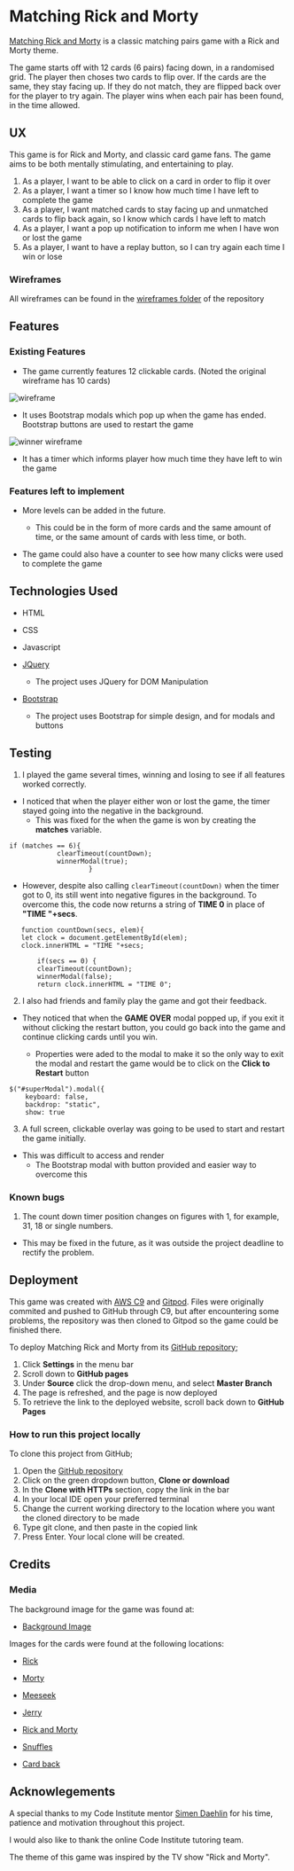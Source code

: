 # Matching Rick and Morty

[Matching Rick and Morty](https://mcoakley92.github.io/matching-rick-and-morty/) is a classic matching pairs game with a Rick and Morty theme. 

The game starts off with 12 cards (6 pairs) facing down, in a randomised grid. The player then choses two cards
to flip over. If the cards are the same, they stay facing up. If they do not match, they are flipped back 
over for the player to try again. The player wins when each pair has been found, in the time allowed. 

## UX 

This game is for Rick and Morty, and classic card game fans. The game aims to be both mentally stimulating, and entertaining to play.

1. As a player, I want to be able to click on a card in order to flip it over 
2. As a player, I want a timer so I know how much time I have left to complete the game
3. As a player, I want matched cards to stay facing up and unmatched cards to flip back again, so I know which cards I have left to match
4. As a player, I want a pop up notification to inform me when I have won or lost the game
5. As a player, I want to have a replay button, so I can try again each time I win or lose


### Wireframes

All wireframes can be found in the [wireframes folder](https://github.com/mcoakley92/matching-rick-and-morty/tree/master/wireframes) of the repository 

## Features

### Existing Features
* The game currently features 12 clickable cards. (Noted the original wireframe has 10 cards)

![wireframe](https://raw.githubusercontent.com/mcoakley92/matching-rick-and-morty/master/wireframes/2-unmatched-pair.png)

* It uses Bootstrap modals which pop up when the game has ended. Bootstrap buttons are used to restart the game

![winner wireframe](https://raw.githubusercontent.com/mcoakley92/matching-rick-and-morty/master/wireframes/5-winner.png)

* It has a timer which informs player how much time they have left to win the game

### Features left to implement
* More levels can be added in the future. 
    - This could be in the form of more cards and the same amount of time, or the same amount of cards with less time, or both. 

* The game could also have a counter to see how many clicks were used to complete the game 


## Technologies Used

* HTML

* CSS

* Javascript

* [JQuery](LINK)

    * The project uses JQuery for DOM Manipulation

* [Bootstrap](LINK)

    * The project uses Bootstrap for simple design, and for modals and buttons


## Testing

1. I played the game several times, winning and losing to see if all features worked correctly. 


* I noticed that when the player either won or lost the game, the timer stayed going into the negative in the background.
    - This was fixed for the when the game is won by creating the **matches** variable.

```
if (matches == 6){
            clearTimeout(countDown);
            winnerModal(true);
                    }
  ```                  
                                       
   * However, despite also calling `clearTimeout(countDown)` when the timer got to 0, its still went into negative 
    figures in the background. To overcome this, the code now returns a string of **TIME 0** in place of **"TIME "+secs**.

 ```   
    function countDown(secs, elem){
    let clock = document.getElementById(elem);
    clock.innerHTML = "TIME "+secs;
   
        if(secs == 0) {
        clearTimeout(countDown);
        winnerModal(false);
      	return clock.innerHTML = "TIME 0";
  ```      


2. I also had friends and family play the game and got their feedback.
* They noticed that when the **GAME OVER** modal popped up, if you exit it without clicking the restart button, you 
could go back into the game and continue clicking cards until you win. 

    - Properties were aded to the modal to make it so the only way to exit the modal and restart the game would be to click on the **Click to Restart** button

```
$("#superModal").modal({
	keyboard: false,
	backdrop: "static",
	show: true
```


3. A full screen, clickable overlay was going to be used to start and restart the game initially. 
* This was difficult to access and render
    - The Bootstrap modal with button provided and easier way to overcome this

### Known bugs

1. The count down timer position changes on figures with 1, for example, 31, 18 or single numbers. 

* This may be fixed in the future, as it was outside the project deadline to rectify the problem. 



## Deployment

This game was created with [AWS C9](https://aws.amazon.com/cloud9/?origin=c9io) and [Gitpod](https://www.gitpod.io/).
Files were originally commited and pushed to GitHub through C9, but after encountering some problems, the repository was then cloned
to Gitpod so the game could be finished there. 

To deploy Matching Rick and Morty from its [GitHub repository](https://github.com/mcoakley92/matching-rick-and-morty);

1. Click **Settings** in the menu bar
2. Scroll down to **GitHub pages**
3. Under **Source** click the drop-down menu, and select **Master Branch**
4. The page is refreshed, and the page is now deployed
5. To retrieve the link to the deployed website, scroll back down to **GitHub Pages**

### How to run this project locally

To clone this project from GitHub;

1. Open the [GitHub repository](https://github.com/mcoakley92/matching-rick-and-morty)
2. Click on the green dropdown button, **Clone or download**
3. In the **Clone with HTTPs** section, copy the link in the bar
4. In your local IDE open your preferred terminal
5. Change the current working directory to the location where you want the cloned directory to be made
6. Type git clone, and then paste in the copied link
7. Press Enter. Your local clone will be created.
    

## Credits

### Media
The background image for the game was found at:

* [Background Image](https://nebula.wsimg.com/a1cc1c259eeae5a37cb70f0ab3b46217?AccessKeyId=0FDC079973B83A5D980E&disposition=0&alloworigin=1)

Images for the cards were found at the following locations:

* [Rick](https://i.pinimg.com/originals/7b/aa/25/7baa252dbdfeed669c152bedd2fa5feb.jpg)

* [Morty](https://store.playstation.com/en-us/product/UP0151-CUSA09971_00-AV00000000000002)

* [Meeseek](https://steemitimages.com/DQmfHedFJStzXRDC2R5fnWrAiYJqWaknPaYTfeQWQe8Boxh/flat%2C800x800%2C075%2Cf.u1.jpg)

* [Jerry](https://www.google.com/url?sa=i&source=images&cd=&ved=2ahUKEwjBhOOHx4PmAhU0oXEKHWeED9EQjRx6BAgBEAQ&url=https%3A%2F%2Fwww.teepublic.com%2Ft-shirt%2F299958-rick-and-morty-jerry&psig=AOvVaw0Ha_iFQax3JMcDDtsVGpBy&ust=1574709200132690)

* [Rick and Morty](https://ya-webdesign.com/download.html)

* [Snuffles](https://lh3.googleusercontent.com/XM8nvs1UZSOFf4ICTRDN7zmw9RtfN2gT8JoxSbKzrxoOutDd2R1kQX9CVy6qsfHNyDyM=s85)

* [Card back](https://www.trendsinternational.com/media/catalog/product/cache/1/image/9df78eab33525d08d6e5fb8d27136e95/1/5/15460_rick-and-morty_portal_4x6.jpg)

## Acknowlegements
A special thanks to my Code Institute mentor [Simen Daehlin](https://www.linkedin.com/in/simendaehlin/?originalSubdomain=uk) for his time, patience and motivation throughout this project.

I would also like to thank the online Code Institute tutoring team.

The theme of this game was inspired by the TV show "Rick and Morty".